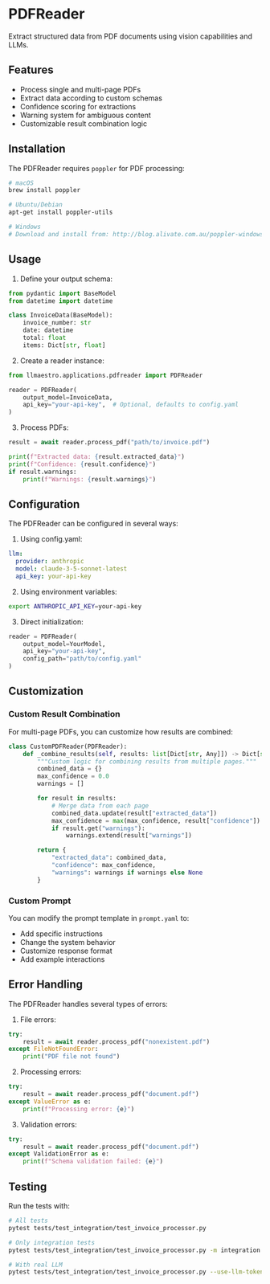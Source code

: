 # PDFReader

Extract structured data from PDF documents using vision capabilities and LLMs.

## Features

- Process single and multi-page PDFs
- Extract data according to custom schemas
- Confidence scoring for extractions
- Warning system for ambiguous content
- Customizable result combination logic

## Installation

The PDFReader requires `poppler` for PDF processing:

```bash
# macOS
brew install poppler

# Ubuntu/Debian
apt-get install poppler-utils

# Windows
# Download and install from: http://blog.alivate.com.au/poppler-windows/
```

## Usage

1. Define your output schema:
```python
from pydantic import BaseModel
from datetime import datetime

class InvoiceData(BaseModel):
    invoice_number: str
    date: datetime
    total: float
    items: Dict[str, float]
```

2. Create a reader instance:
```python
from llmaestro.applications.pdfreader import PDFReader

reader = PDFReader(
    output_model=InvoiceData,
    api_key="your-api-key",  # Optional, defaults to config.yaml
)
```

3. Process PDFs:
```python
result = await reader.process_pdf("path/to/invoice.pdf")

print(f"Extracted data: {result.extracted_data}")
print(f"Confidence: {result.confidence}")
if result.warnings:
    print(f"Warnings: {result.warnings}")
```

## Configuration

The PDFReader can be configured in several ways:

1. Using config.yaml:
```yaml
llm:
  provider: anthropic
  model: claude-3-5-sonnet-latest
  api_key: your-api-key
```

2. Using environment variables:
```bash
export ANTHROPIC_API_KEY=your-api-key
```

3. Direct initialization:
```python
reader = PDFReader(
    output_model=YourModel,
    api_key="your-api-key",
    config_path="path/to/config.yaml"
)
```

## Customization

### Custom Result Combination

For multi-page PDFs, you can customize how results are combined:

```python
class CustomPDFReader(PDFReader):
    def _combine_results(self, results: list[Dict[str, Any]]) -> Dict[str, Any]:
        """Custom logic for combining results from multiple pages."""
        combined_data = {}
        max_confidence = 0.0
        warnings = []

        for result in results:
            # Merge data from each page
            combined_data.update(result["extracted_data"])
            max_confidence = max(max_confidence, result["confidence"])
            if result.get("warnings"):
                warnings.extend(result["warnings"])

        return {
            "extracted_data": combined_data,
            "confidence": max_confidence,
            "warnings": warnings if warnings else None
        }
```

### Custom Prompt

You can modify the prompt template in `prompt.yaml` to:
- Add specific instructions
- Change the system behavior
- Customize response format
- Add example interactions

## Error Handling

The PDFReader handles several types of errors:

1. File errors:
```python
try:
    result = await reader.process_pdf("nonexistent.pdf")
except FileNotFoundError:
    print("PDF file not found")
```

2. Processing errors:
```python
try:
    result = await reader.process_pdf("document.pdf")
except ValueError as e:
    print(f"Processing error: {e}")
```

3. Validation errors:
```python
try:
    result = await reader.process_pdf("document.pdf")
except ValidationError as e:
    print(f"Schema validation failed: {e}")
```

## Testing

Run the tests with:
```bash
# All tests
pytest tests/test_integration/test_invoice_processor.py

# Only integration tests
pytest tests/test_integration/test_invoice_processor.py -m integration

# With real LLM
pytest tests/test_integration/test_invoice_processor.py --use-llm-tokens
```

